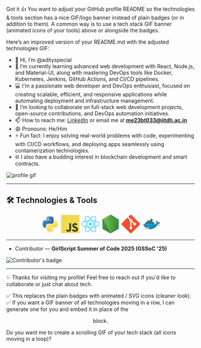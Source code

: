 Got it 👍 You want to adjust your GitHub profile README so the technologies & tools section has a nice GIF/logo banner instead of plain badges (or in addition to them). A common way is to use a tech stack GIF banner (animated icons of your tools) above or alongside the badges.

Here’s an improved version of your README.md with the adjusted technologies GIF:

- 👋 Hi, I’m @adityspecial  
- 🌱 I’m currently learning advanced web development with React, Node.js, and Material-UI, along with mastering DevOps tools like Docker, Kubernetes, Jenkins, GitHub Actions, and CI/CD pipelines.  
- 💻 I'm a passionate web developer and DevOps enthusiast, focused on creating scalable, efficient, and responsive applications while automating deployment and infrastructure management.  
- 💞️ I’m looking to collaborate on full-stack web development projects, open-source contributions, and DevOps automation initiatives.  
- 📫 How to reach me: [LinkedIn](https://www.linkedin.com/in/aditya-mishra-730399287/) or email me at **me23bt033@iitdh.ac.in**  
- 😄 Pronouns: He/Him  
- ⚡ Fun fact: I enjoy solving real-world problems with code, experimenting with CI/CD workflows, and deploying apps seamlessly using containerization technologies.  
- 🌐 I also have a budding interest in blockchain development and smart contracts.  

![profile gif](https://github.com/user-attachments/assets/66a80d48-65c9-49af-8b9a-d8ec26a944ad)

---

## 🛠️ Technologies & Tools  

<p align="center">
  <img src="https://github.com/devicons/devicon/blob/master/icons/python/python-original.svg" alt="Python" width="50" height="50"/> 
  <img src="https://github.com/devicons/devicon/blob/master/icons/javascript/javascript-original.svg" alt="JavaScript" width="50" height="50"/> 
  <img src="https://github.com/devicons/devicon/blob/master/icons/react/react-original.svg" alt="React" width="50" height="50"/> 
  <img src="https://github.com/devicons/devicon/blob/master/icons/nodejs/nodejs-original.svg" alt="Node.js" width="50" height="50"/> 
  <img src="https://github.com/devicons/devicon/blob/master/icons/git/git-original.svg" alt="Git" width="50" height="50"/> 
  <img src="https://github.com/devicons/devicon/blob/master/icons/docker/docker-original.svg" alt="Docker" width="50" height="50"/> 
</p>

---

- Contributor — **GirlScript Summer of Code 2025 (GSSoC '25)**  

![Contributor's badge](https://github.com/user-attachments/assets/b3b6e2bc-d962-4692-891d-08e5638ba9e2)

---

✨ Thanks for visiting my profile! Feel free to reach out if you'd like to collaborate or just chat about tech.

✅ This replaces the plain badges with animated / SVG icons (cleaner look).
✅ If you want a GIF banner of all technologies moving in a row, I can generate one for you and embed it in place of the <p align="center"> block.

Do you want me to create a scrolling GIF of your tech stack (all icons moving in a loop)?

